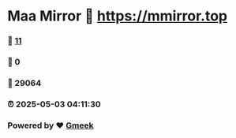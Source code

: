 # Maa Mirror :link: https://mmirror.top 
### :page_facing_up: [11](https://mmirror.top/tag.html) 
### :speech_balloon: 0 
### :hibiscus: 29064 
### :alarm_clock: 2025-05-03 04:11:30 
### Powered by :heart: [Gmeek](https://github.com/Meekdai/Gmeek)
